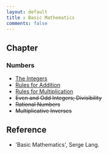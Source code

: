 ```yaml
---
layout: default
title : Basic Mathematics
comments: false
---
```


## Chapter

### Numbers

- [The Integers](./1/1.md)
- [Rules for Addition](./1/2.md)
- [Rules for Multiplication](./1/3.md)
- ~~Even and Odd Integers; Divisibility~~
- ~~Rational Numbers~~
- ~~Multiplicative Inverses~~

## Reference

- 'Basic Mathematics', Serge Lang.
